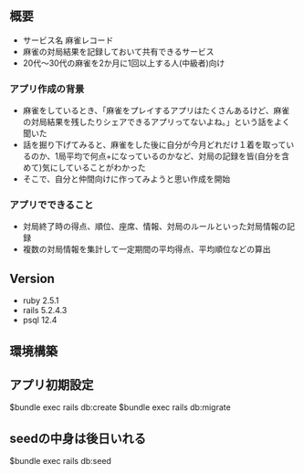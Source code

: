 ## 概要
- サービス名 麻雀レコード
- 麻雀の対局結果を記録しておいて共有できるサービス
- 20代～30代の麻雀を2か月に1回以上する人(中級者)向け
### アプリ作成の背景
- 麻雀をしているとき、「麻雀をプレイするアプリはたくさんあるけど、麻雀の対局結果を残したりシェアできるアプリってないよね。」という話をよく聞いた
- 話を掘り下げてみると、麻雀をした後に自分が今月どれだけ１着を取っているのか、1局平均で何点+になっているのかなど、対局の記録を皆(自分を含めて)気にしていることがわかった
- そこで、自分と仲間向けに作ってみようと思い作成を開始
### アプリでできること
- 対局終了時の得点、順位、座席、情報、対局のルールといった対局情報の記録
- 複数の対局情報を集計して一定期間の平均得点、平均順位などの算出

## Version
- ruby 2.5.1
- rails 5.2.4.3
- psql 12.4

## 環境構築
## アプリ初期設定

$bundle exec rails db:create
$bundle exec rails db:migrate
## seedの中身は後日いれる
$bundle exec rails db:seed
